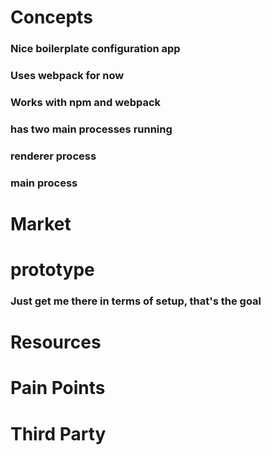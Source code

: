 # Concepts
### Nice boilerplate configuration app
### Uses webpack for now
### Works with npm and webpack
### has two main processes running
### renderer process
### main process
# Market
# prototype
### Just get me there in terms of setup, that's the goal
# Resources
# Pain Points
# Third Party
